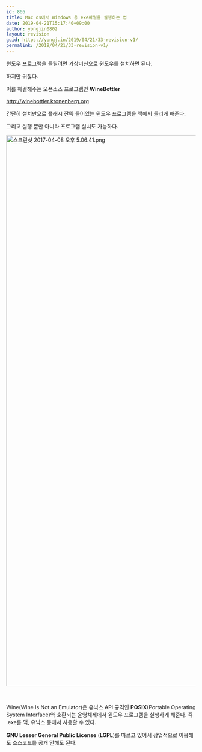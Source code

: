 ```yaml
---
id: 866
title: Mac os에서 Windows 용 exe파일을 실행하는 법
date: 2019-04-21T15:17:40+09:00
author: yongjin0802
layout: revision
guid: https://yongj.in/2019/04/21/33-revision-v1/
permalink: /2019/04/21/33-revision-v1/
---
```

윈도우 프로그램을 돌릴려면 가상머신으로 윈도우를 설치하면 된다.

하지만 귀찮다.

이를 해결해주는 오픈소스 프로그램인 **WineBottler**

http://winebottler.kronenberg.org

간단히 설치만으로 플래시 잔뜩 들어있는 윈도우 프로그램을 맥에서 돌리게 해준다.

그리고 실행 뿐만 아니라 프로그램 설치도 가능하다.

<img class="alignnone size-full wp-image-38" src="https://yongj.in/wp-content/uploads/2017/04/ec8aa4ed81aceba6b0ec83b7-2017-04-08-ec98a4ed9b84-5-06-41.png" alt="스크린샷 2017-04-08 오후 5.06.41.png" width="1386" height="1462" srcset="https://yongj.in/wp-content/uploads/2017/04/ec8aa4ed81aceba6b0ec83b7-2017-04-08-ec98a4ed9b84-5-06-41.png 1386w, https://yongj.in/wp-content/uploads/2017/04/ec8aa4ed81aceba6b0ec83b7-2017-04-08-ec98a4ed9b84-5-06-41-284x300.png 284w, https://yongj.in/wp-content/uploads/2017/04/ec8aa4ed81aceba6b0ec83b7-2017-04-08-ec98a4ed9b84-5-06-41-768x810.png 768w, https://yongj.in/wp-content/uploads/2017/04/ec8aa4ed81aceba6b0ec83b7-2017-04-08-ec98a4ed9b84-5-06-41-971x1024.png 971w, https://yongj.in/wp-content/uploads/2017/04/ec8aa4ed81aceba6b0ec83b7-2017-04-08-ec98a4ed9b84-5-06-41-1000x1055.png 1000w" sizes="(max-width: 1386px) 100vw, 1386px" /> 

&nbsp;

Wine(Wine Is Not an Emulator)은 유닉스 API 규격인 **POSIX**(Portable Operating System Interface)와 호환되는 운영체제에서 윈도우 프로그램을 실행하게 해준다. 즉 .exe를 맥, 유닉스 등에서 사용할 수 있다.

**GNU Lesser General Public License** (**LGPL**)를 따르고 있어서 상업적으로 이용해도 소스코드를 공개 안해도 된다.